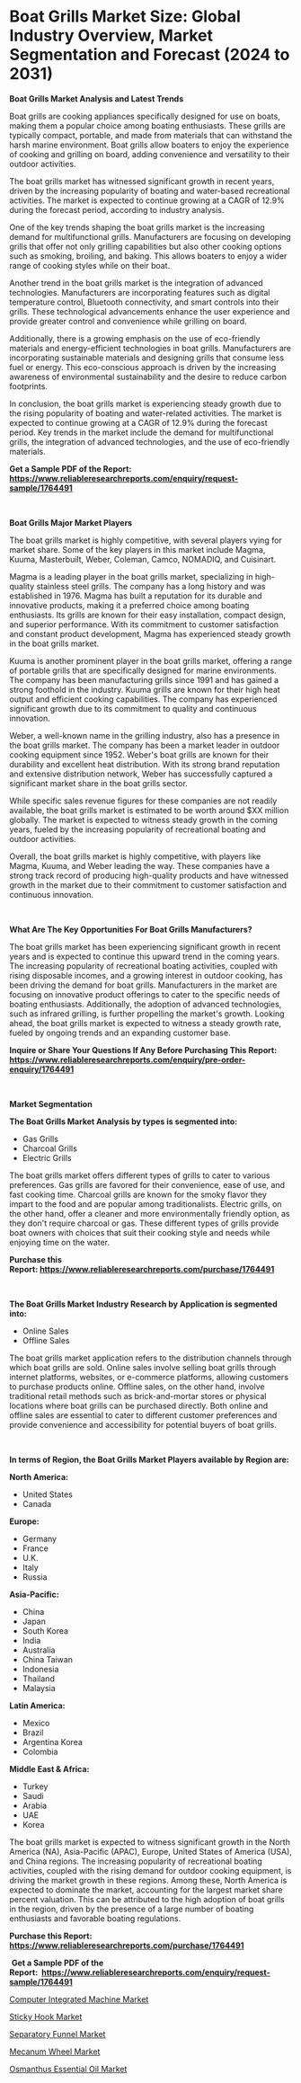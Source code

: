 <p><h1>Boat Grills Market Size: Global Industry Overview, Market Segmentation and Forecast (2024 to 2031)</h1></p><p><strong>Boat Grills Market Analysis and Latest Trends</strong></p>
<p><p>Boat grills are cooking appliances specifically designed for use on boats, making them a popular choice among boating enthusiasts. These grills are typically compact, portable, and made from materials that can withstand the harsh marine environment. Boat grills allow boaters to enjoy the experience of cooking and grilling on board, adding convenience and versatility to their outdoor activities.</p><p>The boat grills market has witnessed significant growth in recent years, driven by the increasing popularity of boating and water-based recreational activities. The market is expected to continue growing at a CAGR of 12.9% during the forecast period, according to industry analysis.</p><p>One of the key trends shaping the boat grills market is the increasing demand for multifunctional grills. Manufacturers are focusing on developing grills that offer not only grilling capabilities but also other cooking options such as smoking, broiling, and baking. This allows boaters to enjoy a wider range of cooking styles while on their boat.</p><p>Another trend in the boat grills market is the integration of advanced technologies. Manufacturers are incorporating features such as digital temperature control, Bluetooth connectivity, and smart controls into their grills. These technological advancements enhance the user experience and provide greater control and convenience while grilling on board.</p><p>Additionally, there is a growing emphasis on the use of eco-friendly materials and energy-efficient technologies in boat grills. Manufacturers are incorporating sustainable materials and designing grills that consume less fuel or energy. This eco-conscious approach is driven by the increasing awareness of environmental sustainability and the desire to reduce carbon footprints.</p><p>In conclusion, the boat grills market is experiencing steady growth due to the rising popularity of boating and water-related activities. The market is expected to continue growing at a CAGR of 12.9% during the forecast period. Key trends in the market include the demand for multifunctional grills, the integration of advanced technologies, and the use of eco-friendly materials.</p></p>
<p><strong>Get a Sample PDF of the Report:&nbsp; <a href="https://www.reliableresearchreports.com/enquiry/request-sample/1764491">https://www.reliableresearchreports.com/enquiry/request-sample/1764491</a></strong></p>
<p>&nbsp;</p>
<p><strong>Boat Grills Major Market Players</strong></p>
<p><p>The boat grills market is highly competitive, with several players vying for market share. Some of the key players in this market include Magma, Kuuma, Masterbuilt, Weber, Coleman, Camco, NOMADIQ, and Cuisinart.</p><p>Magma is a leading player in the boat grills market, specializing in high-quality stainless steel grills. The company has a long history and was established in 1976. Magma has built a reputation for its durable and innovative products, making it a preferred choice among boating enthusiasts. Its grills are known for their easy installation, compact design, and superior performance. With its commitment to customer satisfaction and constant product development, Magma has experienced steady growth in the boat grills market.</p><p>Kuuma is another prominent player in the boat grills market, offering a range of portable grills that are specifically designed for marine environments. The company has been manufacturing grills since 1991 and has gained a strong foothold in the industry. Kuuma grills are known for their high heat output and efficient cooking capabilities. The company has experienced significant growth due to its commitment to quality and continuous innovation.</p><p>Weber, a well-known name in the grilling industry, also has a presence in the boat grills market. The company has been a market leader in outdoor cooking equipment since 1952. Weber's boat grills are known for their durability and excellent heat distribution. With its strong brand reputation and extensive distribution network, Weber has successfully captured a significant market share in the boat grills sector.</p><p>While specific sales revenue figures for these companies are not readily available, the boat grills market is estimated to be worth around $XX million globally. The market is expected to witness steady growth in the coming years, fueled by the increasing popularity of recreational boating and outdoor activities.</p><p>Overall, the boat grills market is highly competitive, with players like Magma, Kuuma, and Weber leading the way. These companies have a strong track record of producing high-quality products and have witnessed growth in the market due to their commitment to customer satisfaction and continuous innovation.</p></p>
<p>&nbsp;</p>
<p><strong>What Are The Key Opportunities For Boat Grills Manufacturers?</strong></p>
<p><p>The boat grills market has been experiencing significant growth in recent years and is expected to continue this upward trend in the coming years. The increasing popularity of recreational boating activities, coupled with rising disposable incomes, and a growing interest in outdoor cooking, has been driving the demand for boat grills. Manufacturers in the market are focusing on innovative product offerings to cater to the specific needs of boating enthusiasts. Additionally, the adoption of advanced technologies, such as infrared grilling, is further propelling the market's growth. Looking ahead, the boat grills market is expected to witness a steady growth rate, fueled by ongoing trends and an expanding customer base.</p></p>
<p><strong>Inquire or Share Your Questions If Any Before Purchasing This Report: <a href="https://www.reliableresearchreports.com/enquiry/pre-order-enquiry/1764491">https://www.reliableresearchreports.com/enquiry/pre-order-enquiry/1764491</a></strong></p>
<p>&nbsp;</p>
<p><strong>Market Segmentation</strong></p>
<p><strong>The Boat Grills Market Analysis by types is segmented into:</strong></p>
<p><ul><li>Gas Grills</li><li>Charcoal Grills</li><li>Electric Grills</li></ul></p>
<p><p>The boat grills market offers different types of grills to cater to various preferences. Gas grills are favored for their convenience, ease of use, and fast cooking time. Charcoal grills are known for the smoky flavor they impart to the food and are popular among traditionalists. Electric grills, on the other hand, offer a cleaner and more environmentally friendly option, as they don't require charcoal or gas. These different types of grills provide boat owners with choices that suit their cooking style and needs while enjoying time on the water.</p></p>
<p><strong>Purchase this Report:&nbsp;<a href="https://www.reliableresearchreports.com/purchase/1764491">https://www.reliableresearchreports.com/purchase/1764491</a></strong></p>
<p>&nbsp;</p>
<p><strong>The Boat Grills Market Industry Research by Application is segmented into:</strong></p>
<p><ul><li>Online Sales</li><li>Offline Sales</li></ul></p>
<p><p>The boat grills market application refers to the distribution channels through which boat grills are sold. Online sales involve selling boat grills through internet platforms, websites, or e-commerce platforms, allowing customers to purchase products online. Offline sales, on the other hand, involve traditional retail methods such as brick-and-mortar stores or physical locations where boat grills can be purchased directly. Both online and offline sales are essential to cater to different customer preferences and provide convenience and accessibility for potential buyers of boat grills.</p></p>
<p>&nbsp;</p>
<p><strong>In terms of Region, the Boat Grills Market Players available by Region are:</strong></p>
<p>
    <p> <strong> North America: </strong>
        <ul>
            <li>United States</li>
            <li>Canada</li>
        </ul>
        </p> 
    <p> <strong> Europe: </strong>
        <ul>
            <li>Germany</li>
            <li>France</li>
            <li>U.K.</li>
            <li>Italy</li>
            <li>Russia</li>
        </ul>
        </p> 
    <p> <strong> Asia-Pacific: </strong>
        <ul>
            <li>China</li>
            <li>Japan</li>
            <li>South Korea</li>
            <li>India</li>
            <li>Australia</li>
            <li>China Taiwan</li>
            <li>Indonesia</li>
            <li>Thailand</li>
            <li>Malaysia</li>
        </ul>
        </p> 
    <p> <strong> Latin America: </strong>
        <ul>
            <li>Mexico</li>
            <li>Brazil</li>
            <li>Argentina Korea</li>
            <li>Colombia</li>
        </ul>
        </p> 
    <p> <strong> Middle East & Africa: </strong>
        <ul>
            <li>Turkey</li>
            <li>Saudi</li>
            <li>Arabia</li>
            <li>UAE</li>
            <li>Korea</li>
        </ul>
    </p>
    </p>
<p><p>The boat grills market is expected to witness significant growth in the North America (NA), Asia-Pacific (APAC), Europe, United States of America (USA), and China regions. The increasing popularity of recreational boating activities, coupled with the rising demand for outdoor cooking equipment, is driving the market growth in these regions. Among these, North America is expected to dominate the market, accounting for the largest market share percent valuation. This can be attributed to the high adoption of boat grills in the region, driven by the presence of a large number of boating enthusiasts and favorable boating regulations.</p></p>
<p><strong>Purchase this Report: <a href="https://www.reliableresearchreports.com/purchase/1764491">https://www.reliableresearchreports.com/purchase/1764491</a></strong></p>
<p>&nbsp;<strong>Get a Sample PDF of the Report:&nbsp;&nbsp;<a href="https://www.reliableresearchreports.com/enquiry/request-sample/1764491">https://www.reliableresearchreports.com/enquiry/request-sample/1764491</a></strong></p>
<p><strong></strong></p>
<p><p><a href="https://github.com/JameTravis/Market-Research-Report-List-3/blob/main/computer-integrated-machine-market.md">Computer Integrated Machine Market</a></p><p><a href="https://github.com/RichRobinson5/Market-Research-Report-List-3/blob/main/sticky-hook-market.md">Sticky Hook Market</a></p><p><a href="https://github.com/GroverBarry/Market-Research-Report-List-3/blob/main/separatory-funnel-market.md">Separatory Funnel Market</a></p><p><a href="https://github.com/RoccoManning/Market-Research-Report-List-3/blob/main/mecanum-wheel-market.md">Mecanum Wheel Market</a></p><p><a href="https://github.com/NorbertYates/Market-Research-Report-List-3/blob/main/osmanthus-essential-oil-market.md">Osmanthus Essential Oil Market</a></p></p>